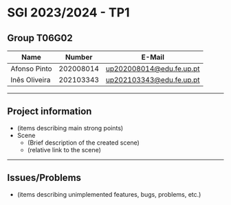 # SGI 2023/2024 - TP1

## Group T06G02

| Name             | Number    | E-Mail                   |
| ---------------- | --------- | ------------------------ |
| Afonso Pinto     | 202008014 | up202008014@edu.fe.up.pt |
| Inês Oliveira    | 202103343 | up202103343@edu.fe.up.pt |

----
## Project information

- (items describing main strong points)
- Scene
  - (Brief description of the created scene)
  - (relative link to the scene)
----

## Issues/Problems

- (items describing unimplemented features, bugs, problems, etc.)
